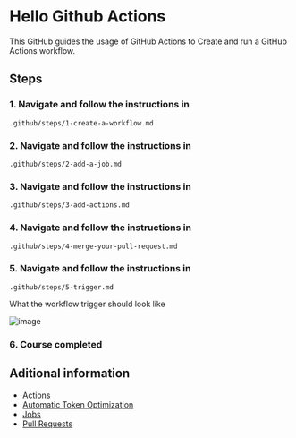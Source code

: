 # Hello Github Actions

This GitHub guides the usage of GitHub Actions to Create and run a GitHub Actions workflow.

## Steps

### 1. Navigate and follow the instructions in

`.github/steps/1-create-a-workflow.md`

### 2. Navigate and follow the instructions in

`.github/steps/2-add-a-job.md`

### 3. Navigate and follow the instructions in

`.github/steps/3-add-actions.md`

### 4. Navigate and follow the instructions in

`.github/steps/4-merge-your-pull-request.md`

### 5. Navigate and follow the instructions in

`.github/steps/5-trigger.md`

What the workflow trigger should look like

![image](https://github.com/user-attachments/assets/7ea91881-7c9b-4d11-a20d-277e09a1a568)

### 6. Course completed

## Aditional information

- [Actions](https://docs.github.com/en/actions/writing-workflows/choosing-what-your-workflow-does/using-pre-written-building-blocks-in-your-workflow)
- [Automatic Token Optimization](https://docs.github.com/en/actions/security-for-github-actions/security-guides/automatic-token-authentication)
- [Jobs](https://docs.github.com/en/actions/about-github-actions/understanding-github-actions#jobs)
- [Pull Requests](https://docs.github.com/en/webhooks/webhook-events-and-payloads#pull_request)
